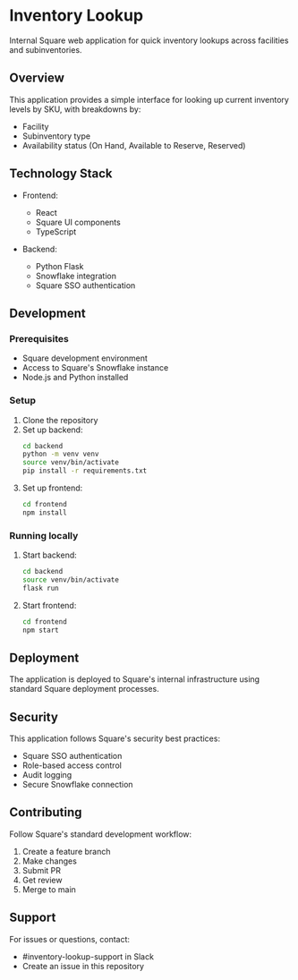 # Inventory Lookup

Internal Square web application for quick inventory lookups across facilities and subinventories.

## Overview

This application provides a simple interface for looking up current inventory levels by SKU, with breakdowns by:
- Facility
- Subinventory type
- Availability status (On Hand, Available to Reserve, Reserved)

## Technology Stack

- Frontend:
  - React
  - Square UI components
  - TypeScript

- Backend:
  - Python Flask
  - Snowflake integration
  - Square SSO authentication

## Development

### Prerequisites
- Square development environment
- Access to Square's Snowflake instance
- Node.js and Python installed

### Setup
1. Clone the repository
2. Set up backend:
   ```bash
   cd backend
   python -m venv venv
   source venv/bin/activate
   pip install -r requirements.txt
   ```
3. Set up frontend:
   ```bash
   cd frontend
   npm install
   ```

### Running locally
1. Start backend:
   ```bash
   cd backend
   source venv/bin/activate
   flask run
   ```
2. Start frontend:
   ```bash
   cd frontend
   npm start
   ```

## Deployment

The application is deployed to Square's internal infrastructure using standard Square deployment processes.

## Security

This application follows Square's security best practices:
- Square SSO authentication
- Role-based access control
- Audit logging
- Secure Snowflake connection

## Contributing

Follow Square's standard development workflow:
1. Create a feature branch
2. Make changes
3. Submit PR
4. Get review
5. Merge to main

## Support

For issues or questions, contact:
- #inventory-lookup-support in Slack
- Create an issue in this repository
